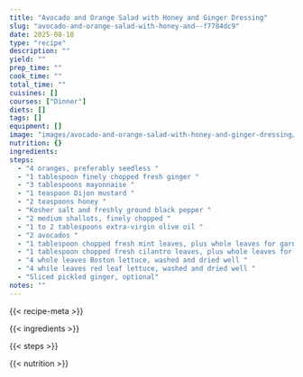 ```yaml
---
title: "Avocado and Orange Salad with Honey and Ginger Dressing"
slug: "avocado-and-orange-salad-with-honey-and--f7784dc9"
date: 2025-08-18
type: "recipe"
description: ""
yield: ""
prep_time: ""
cook_time: ""
total_time: ""
cuisines: []
courses: ["Dinner"]
diets: []
tags: []
equipment: []
image: "images/avocado-and-orange-salad-with-honey-and-ginger-dressing/hero.jpg"
nutrition: {}
ingredients:
steps:
  - "4 oranges, preferably seedless "
  - "1 tablespoon finely chopped fresh ginger "
  - "3 tablespoons mayonnaise "
  - "1 teaspoon Dijon mustard "
  - "2 teaspoons honey "
  - "Kosher salt and freshly ground black pepper "
  - "2 medium shallots, finely chopped "
  - "1 to 2 tablespoons extra-virgin olive oil "
  - "2 avocados "
  - "1 tablespoon chopped fresh mint leaves, plus whole leaves for garnish "
  - "1 tablespoon chopped fresh cilantro leaves, plus whole leaves for garnish "
  - "4 whole leaves Boston lettuce, washed and dried well "
  - "4 while leaves red leaf lettuce, washed and dried well "
  - "Sliced pickled ginger, optional"
notes: ""
---
```

{{< recipe-meta >}}

{{< ingredients >}}

{{< steps >}}

{{< nutrition >}}

